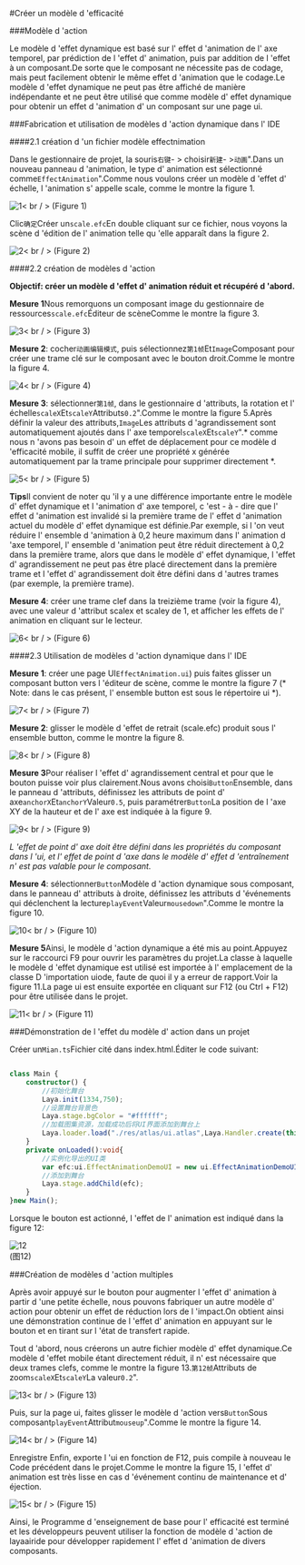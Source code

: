 #Créer un modèle d 'efficacité

###Modèle d 'action

Le modèle d 'effet dynamique est basé sur l' effet d 'animation de l' axe temporel, par prédiction de l 'effet d' animation, puis par addition de l 'effet à un composant.De sorte que le composant ne nécessite pas de codage, mais peut facilement obtenir le même effet d 'animation que le codage.Le modèle d 'effet dynamique ne peut pas être affiché de manière indépendante et ne peut être utilisé que comme modèle d' effet dynamique pour obtenir un effet d 'animation d' un composant sur une page ui.



###Fabrication et utilisation de modèles d 'action dynamique dans l' IDE

####2.1 création d 'un fichier modèle effectnimation

Dans le gestionnaire de projet, la souris`右键`- > choisir`新建`- >`动画`".Dans un nouveau panneau d 'animation, le type d' animation est sélectionné comme`EffectAnimation`".Comme nous voulons créer un modèle d 'effet d' échelle, l 'animation s' appelle scale, comme le montre la figure 1.

![1](img/1.png)< br / > (Figure 1)

Clic`确定`Créer un`scale.efc`En double cliquant sur ce fichier, nous voyons la scène d 'édition de l' animation telle qu 'elle apparaît dans la figure 2.

![2](img/2.png)< br / > (Figure 2)



####2.2 création de modèles d 'action

**Objectif: créer un modèle d 'effet d' animation réduit et récupéré d 'abord.**

**Mesure 1**Nous remorquons un composant image du gestionnaire de ressources`scale.efc`Éditeur de scèneComme le montre la figure 3.

![3](img/3.png)< br / > (Figure 3)



**Mesure 2**: cocher`动画编辑模式`, puis sélectionnez`第1帧`Et`Image`Composant pour créer une trame clé sur le composant avec le bouton droit.Comme le montre la figure 4.

![4](img/4.png)< br / > (Figure 4)



**Mesure 3**: sélectionner`第1帧`, dans le gestionnaire d 'attributs, la rotation et l' échelle`scaleX`Et`scaleY`Attributs`0.2`".Comme le montre la figure 5.Après définir la valeur des attributs,`Image`Les attributs d 'agrandissement sont automatiquement ajoutés dans l' axe temporel`scaleX`Et`scaleY`".* comme nous n 'avons pas besoin d' un effet de déplacement pour ce modèle d 'efficacité mobile, il suffit de créer une propriété x générée automatiquement par la trame principale pour supprimer directement *.

![5](img/5.png)< br / > (Figure 5)

**Tips**Il convient de noter qu 'il y a une différence importante entre le modèle d' effet dynamique et l 'animation d' axe temporel, c 'est - à - dire que l' effet d 'animation est invalidé si la première trame de l' effet d 'animation actuel du modèle d' effet dynamique est définie.Par exemple, si l 'on veut réduire l' ensemble d 'animation à 0,2 heure maximum dans l' animation d 'axe temporel, l' ensemble d 'animation peut être réduit directement à 0,2 dans la première trame, alors que dans le modèle d' effet dynamique, l 'effet d' agrandissement ne peut pas être placé directement dans la première trame et l 'effet d' agrandissement doit être défini dans d 'autres trames (par exemple, la première trame).



**Mesure 4**: créer une trame clef dans la treizième trame (voir la figure 4), avec une valeur d 'attribut scalex et scaley de 1, et afficher les effets de l' animation en cliquant sur le lecteur.

![6](img/6.png)< br / > (Figure 6)



####2.3 Utilisation de modèles d 'action dynamique dans l' IDE

**Mesure 1**: créer une page UI`EffectAnimation.ui`) puis faites glisser un composant button vers l 'éditeur de scène, comme le montre la figure 7 (* Note: dans le cas présent, l' ensemble button est sous le répertoire ui *).

![7](img/7.png)< br / > (Figure 7)



**Mesure 2**: glisser le modèle d 'effet de retrait (scale.efc) produit sous l' ensemble button, comme le montre la figure 8.

![8](img/8.gif)< br / > (Figure 8)



**Mesure 3**Pour réaliser l 'effet d' agrandissement central et pour que le bouton puisse voir plus clairement.Nous avons choisi`Button`Ensemble, dans le panneau d 'attributs, définissez les attributs de point d' axe`anchorX`Et`anchorY`Valeur`0.5`, puis paramétrer`Button`La position de l 'axe XY de la hauteur et de l' axe est indiquée à la figure 9.

![9](img/9.png)< br / > (Figure 9)

*L 'effet de point d' axe doit être défini dans les propriétés du composant dans l 'ui, et l' effet de point d 'axe dans le modèle d' effet d 'entraînement n' est pas valable pour le composant.*



**Mesure 4**: sélectionner`Button`Modèle d 'action dynamique sous composant, dans le panneau d' attributs à droite, définissez les attributs d 'événements qui déclenchent la lecture`playEvent`Valeur`mousedown`".Comme le montre la figure 10.

![10](img/10.png)< br / > (Figure 10)

**Mesure 5**Ainsi, le modèle d 'action dynamique a été mis au point.Appuyez sur le raccourci F9 pour ouvrir les paramètres du projet.La classe à laquelle le modèle d 'effet dynamique est utilisé est importée à l' emplacement de la classe D 'importation uiode, faute de quoi il y a erreur de rapport.Voir la figure 11.La page ui est ensuite exportée en cliquant sur F12 (ou Ctrl + F12) pour être utilisée dans le projet.

![11](img/11.gif)< br / > (Figure 11)



###Démonstration de l 'effet du modèle d' action dans un projet

Créer un`Mian.ts`Fichier cité dans index.html.Éditer le code suivant:


```typescript

class Main {
    constructor() {
        //初始化舞台
        Laya.init(1334,750);
        //设置舞台背景色
        Laya.stage.bgColor = "#ffffff";
		//加载图集资源，加载成功后将UI界面添加到舞台上
        Laya.loader.load("./res/atlas/ui.atlas",Laya.Handler.create(this,this.onLoaded));
    }
    private onLoaded():void{
        //实例化导出的UI类
        var efc:ui.EffectAnimationDemoUI = new ui.EffectAnimationDemoUI();
        //添加到舞台
        Laya.stage.addChild(efc);
    }
}new Main();
```


Lorsque le bouton est actionné, l 'effet de l' animation est indiqué dans la figure 12:

![12](img/12.gif)<br/>(图12)







###Création de modèles d 'action multiples

Après avoir appuyé sur le bouton pour augmenter l 'effet d' animation à partir d 'une petite échelle, nous pouvons fabriquer un autre modèle d' action pour obtenir un effet de réduction lors de l 'impact.On obtient ainsi une démonstration continue de l 'effet d' animation en appuyant sur le bouton et en tirant sur l 'état de transfert rapide.

Tout d 'abord, nous créerons un autre fichier modèle d' effet dynamique.Ce modèle d 'effet mobile étant directement réduit, il n' est nécessaire que deux trames clefs, comme le montre la figure 13.`第12帧`Attributs de zoom`scaleX`Et`scaleY`La valeur`0.2`".

![13](img/12.png)< br / > (Figure 13)



Puis, sur la page ui, faites glisser le modèle d 'action vers`Button`Sous composant`playEvent`Attribut`mouseup`".Comme le montre la figure 14.

![14](img/13.png)< br / > (Figure 14)



Enregistre Enfin, exporte l 'ui en fonction de F12, puis compile à nouveau le Code précédent dans le projet.Comme le montre la figure 15, l 'effet d' animation est très lisse en cas d 'événement continu de maintenance et d' éjection.

![15](img/15.gif)< br / > (Figure 15)



Ainsi, le Programme d 'enseignement de base pour l' efficacité est terminé et les développeurs peuvent utiliser la fonction de modèle d 'action de layaairide pour développer rapidement l' effet d 'animation de divers composants.